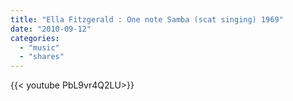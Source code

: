 ```yaml
---
title: "Ella Fitzgerald : One note Samba (scat singing) 1969"
date: "2010-09-12"
categories:
  - "music"
  - "shares"
---
```


<div style="width: 70vw;">{{< youtube PbL9vr4Q2LU>}}</div>
